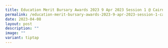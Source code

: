 ```yaml
---
title: Education Merit Bursary Awards 2023 9 Apr 2023 Session 1 @ Cairnhill CC
permalink: /education-merit-bursary-awards-2023-9-apr-2023-session-1-cairnhill-cc/
date: 2023-04-08
layout: post
description: ""
image: ""
variant: tiptap
---
```

